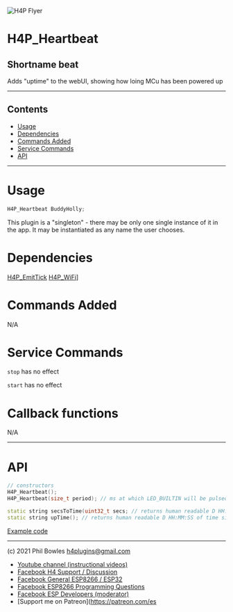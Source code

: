 ![H4P Flyer](../assets/DiagLogo.jpg)

# H4P_Heartbeat

## Shortname beat

Adds "uptime" to the webUI, showing how loing MCu has been powered up

---

## Contents

* [Usage](#usage)
* [Dependencies](#dependencies)
* [Commands Added](#commands-added)
* [Service Commands](#service-commands)
* [API](#api)

---

# Usage

```cpp
H4P_Heartbeat BuddyHolly;
```

This plugin is a "singleton" - there may be only one single instance of it in the app. It may be instantiated as any name the user chooses.

# Dependencies

[H4P_EmitTick](tick.md) 
[H4P_WiFi](h4wifi.md)]

# Commands Added

N/A

# Service Commands

`stop` has no effect

`start` has no effect

# Callback functions

N/A

---

# API

```cpp
// constructors
H4P_Heartbeat();
H4P_Heartbeat(size_t period); // ms at which LED_BUILTIN will be pulsed to show "online" 

static string secsToTime(uint32_t secs; // returns human readable D HH:MM:SS of arbitray seconds value
static string upTime(); // returns human readable D HH:MM:SS of time since boot
```

[Example code](../examples/06_WEB_UI/WebUI_InputFields/WebUI_InputFields.ino)

---

(c) 2021 Phil Bowles h4plugins@gmail.com

* [Youtube channel (instructional videos)](https://www.youtube.com/channel/UCYi-Ko76_3p9hBUtleZRY6g)
* [Facebook H4  Support / Discussion](https://www.facebook.com/groups/444344099599131/)
* [Facebook General ESP8266 / ESP32](https://www.facebook.com/groups/2125820374390340/)
* [Facebook ESP8266 Programming Questions](https://www.facebook.com/groups/esp8266questions/)
* [Facebook ESP Developers (moderator)](https://www.facebook.com/groups/ESP8266/)
* [Support me on Patreon](https://patreon.com/es